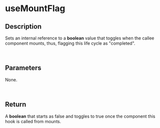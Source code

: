 # useMountFlag

## Description

Sets an internal reference to a **boolean** value that toggles when the callee component mounts, thus, flagging this life cycle as "completed".

<br />

## Parameters

None.

<br />

## Return

A **boolean** that starts as false and toggles to true once the component this hook is called from mounts.
